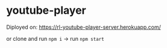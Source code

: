 # youtube-player

Diployed on: https://rl-youtube-player-server.herokuapp.com/

or clone and run `npm i` -> run `npm start`
